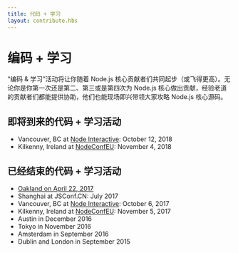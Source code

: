 ```yaml
---
title: 代码 + 学习
layout: contribute.hbs
---
```


# 编码 + 学习

“编码 & 学习”活动将让你随着 Node.js 核心贡献者们共同起步（或飞得更高）。无论你是你第一次还是第二、第三或是第四次为 Node.js 核心做出贡献，经验老道的贡献者们都能提供协助，他们也能现场即兴带领大家攻略 Node.js 核心源码。

## 即将到来的代码 + 学习活动

- Vancouver, BC at [Node Interactive](https://events.linuxfoundation.org/events/node-js-interactive-2018/): October 12, 2018
- Kilkenny, Ireland at [NodeConfEU](https://www.nodeconf.eu/): November 4, 2018

## 已经结束的代码 + 学习活动

- [Oakland on April 22, 2017](https://medium.com/the-node-js-collection/code-learn-learn-how-to-contribute-to-node-js-core-8a2dbdf9be45)
- Shanghai at JSConf.CN: July 2017
- Vancouver, BC at [Node Interactive](http://events.linuxfoundation.org/events/node-interactive): October 6, 2017
- Kilkenny, Ireland at [NodeConfEU](http://www.nodeconf.eu/): November 5, 2017
- Austin in December 2016
- Tokyo in November 2016
- Amsterdam in September 2016
- Dublin and London in September 2015

